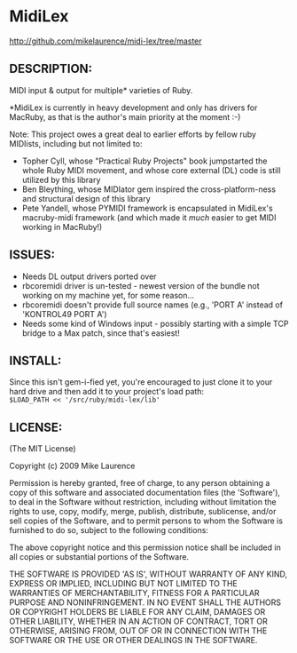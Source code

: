 # MidiLex

http://github.com/mikelaurence/midi-lex/tree/master

## DESCRIPTION:

MIDI input & output for multiple* varieties of Ruby.

*MidiLex is currently in heavy development and only has drivers for MacRuby, as that is the author's main priority at the moment :-)

Note:
This project owes a great deal to earlier efforts by fellow ruby MIDIists, including but not limited to:
* Topher Cyll, whose "Practical Ruby Projects" book jumpstarted the whole Ruby MIDI movement, and whose core external (DL) code is still utilized by this library
* Ben Bleything, whose MIDIator gem inspired the cross-platform-ness and structural design of this library
* Pete Yandell, whose PYMIDI framework is encapsulated in MidiLex's macruby-midi framework (and which made it *much* easier to get MIDI working in MacRuby!)

## ISSUES:

* Needs DL output drivers ported over
* rbcoremidi driver is un-tested - newest version of the bundle not working on my machine yet, for some reason...
* rbcoremidi doesn't provide full source names (e.g., 'PORT A' instead of 'KONTROL49 PORT A')
* Needs some kind of Windows input - possibly starting with a simple TCP bridge to a Max patch, since that's easiest!

## INSTALL:

Since this isn't gem-i-fied yet, you're encouraged to just clone it to your hard drive and then add it to your project's load path:  
`$LOAD_PATH << '/src/ruby/midi-lex/lib'`

## LICENSE:

(The MIT License)

Copyright (c) 2009 Mike Laurence

Permission is hereby granted, free of charge, to any person obtaining
a copy of this software and associated documentation files (the
'Software'), to deal in the Software without restriction, including
without limitation the rights to use, copy, modify, merge, publish,
distribute, sublicense, and/or sell copies of the Software, and to
permit persons to whom the Software is furnished to do so, subject to
the following conditions:

The above copyright notice and this permission notice shall be
included in all copies or substantial portions of the Software.

THE SOFTWARE IS PROVIDED 'AS IS', WITHOUT WARRANTY OF ANY KIND,
EXPRESS OR IMPLIED, INCLUDING BUT NOT LIMITED TO THE WARRANTIES OF
MERCHANTABILITY, FITNESS FOR A PARTICULAR PURPOSE AND NONINFRINGEMENT.
IN NO EVENT SHALL THE AUTHORS OR COPYRIGHT HOLDERS BE LIABLE FOR ANY
CLAIM, DAMAGES OR OTHER LIABILITY, WHETHER IN AN ACTION OF CONTRACT,
TORT OR OTHERWISE, ARISING FROM, OUT OF OR IN CONNECTION WITH THE
SOFTWARE OR THE USE OR OTHER DEALINGS IN THE SOFTWARE.
